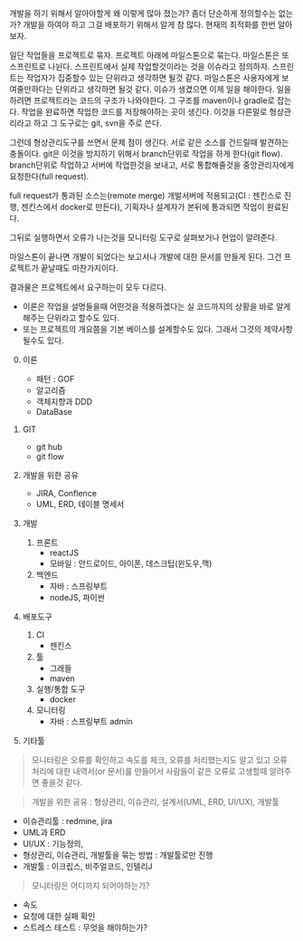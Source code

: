 개발을 하기 위해서 알아야할게 왜 이렇게 많아 졌는가? 좀더 단순하게 정의할수는 없는가? 
개발을 하여야 하고 그걸 배포하기 위해서 알게 참 많다.
현재의 최적화를 한번 알아보자.

일단 작업들을 프로젝트로 묶자. 프로젝트 아래에 마일스톤으로 묶는다. 마일스톤은 또 스프린트로 나뉜다. 스프린트에서 실제 작업할것이라는 것을 이슈라고 정의하자. 스프린트는 작업자가 집중할수 있는 단위라고 생각하면 될것 같다. 마일스톤은 사용자에게 보여줄만하다는 단위라고 생각하면 될것 같다. 
이슈가 생겼으면 이제 일을 해야한다. 일을 하려면 프로젝트라는 코드의 구조가 나와야한다. 그 구조를 maven이나 gradle로 잡는다. 작업을 완료하면 작업한 코드를 저장해야하는 곳이 생긴다. 이것을 다른말로  형상관리라고 하고 그 도구로는 git, svn을 주로 쓴다. 

그런데 형상관리도구를 쓰면서 문제 점이 생긴다. 서로 같은 소스를 건드릴때 발견하는 충돌이다. git은 이것을 방지하기 위해서 branch단위로 작업을 하게 한다(git flow). branch단위로 작업하고 서버에 작업한것을 보내고, 서로 통합해줄것을 중앙관리자에게 요청한다(full request). 

full request가 통과된 소스는(remote merge) 개발서버에 적용되고(CI : 젠킨스로 진행, 젠킨스에서 docker로 만든다), 기획자나 설계자가 본뒤에 통과되면 작업이 완료된다.

그뒤로 실행하면서 오류가 나는것을 모니터링 도구로 살펴보거나 현업이 알려준다. 

마일스톤이 끝나면 개발이 되었다는 보고서나 개발에 대한 문서를 만들게 된다.
그건 프로젝트가 끝날때도 마찬가지이다.

결과물은 프로젝트에서 요구하는이 모두 다르다. 

* 이론은 작업을 설명들을때 어떤것을 적용하겠다는 실 코드까지의 상황을 바로 알게 해주는 단위라고 할수도 있다.
* 또는 프로젝트의 개요쯤을 기본 베이스를 설계할수도 있다. 그래서 그것의 제약사항 될수도 있다.


0. 이론
    - 패턴 : GOF 
    - 알고리즘
    - 객체지향과 DDD
    - DataBase

1. GIT
    - git hub
    - git flow
2. 개발을 위한 공유
    - JIRA, Conflence
    - UML, ERD, 테이블 명세서
3. 개발
    1. 프론트 
        - reactJS
        - 모바일 : 안드로이드, 아이폰, 데스크탑(윈도우,맥)
    2. 백엔드
        - 자바 : 스프링부트
        - nodeJS, 파이썬
4. 배포도구 
    1. CI 
        - 젠킨스
    2. 툴
        - 그래들            
        - maven
    3. 실행/통합 도구
        - docker
    4. 모니터링 
        - 자바 : 스프링부트 admin
5. 기타툴        
        
> 모니터링은 오류를 확인하고 속도를 체크, 오류를 처리했는지도 알고 있고 오류 처리에 대한 내역서(or 문서)를 만들어서 사람들이 같은 오류로 고생할때 알려주면 좋을것 같다.

> 개발을 위한 공유 : 형상관리, 이슈관리, 설계서(UML, ERD, UI/UX), 개발툴
- 이슈관리툴 : redmine, jira
- UML과 ERD
- UI/UX : 기능정의, 
- 형상관리, 이슈관리, 개발툴을 묶는 방법 : 개발툴로만 진행
- 개발툴 : 이크립스, 비주얼코드, 인텔리J

> 모니터링은 어디까지 되어야하는가?
- 속도
- 요청에 대한 실패 확인
- 스트레스 테스트 : 무엇을 해야하는가?
